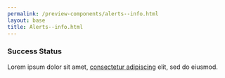 ```yaml
--- 
permalink: /preview-components/alerts--info.html
layout: base 
title: Alerts--info.html
---
```







<div class="alert alert-success" >
  <div class="alert-body"><h3 class="alert-heading">Success Status</h3><p class="alert-text">Lorem ipsum dolor sit amet, <a href="javascript:void(0);">consectetur adipiscing</a> elit, sed do eiusmod.</p>
  </div>
</div>




